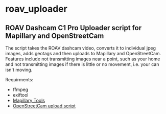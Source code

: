 # roav_uploader
## ROAV Dashcam C1 Pro Uploader script for Mapillary and OpenStreetCam

The script takes the ROAV dashcam video, converts it to individual jpeg images, adds geotags and then uploads to Mapillary and OpenStreetCam.
Features include not transmitting images near a point, such as your home and not transmitting images if there is little or no movement, i.e. your can isn't moving.

Requirments:
* ffmpeg
* exiftool
* [Mapillary Tools](https://github.com/mapillary/mapillary_tools)
* [OpenStreetCam upload script](https://github.com/openstreetcam/upload-scripts)
